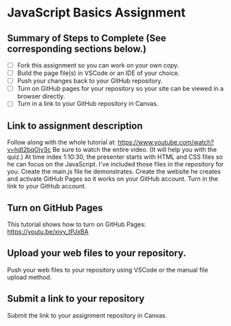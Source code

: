 # JavaScript Basics Assignment

## Summary of Steps to Complete (See corresponding sections below.)

- [ ] Fork this assignment so you can work on your own copy.
- [ ] Build the page file(s) in VSCode or an IDE of your choice.
- [ ] Push your changes back to your GitHub repository.
- [ ] Turn on GitHub pages for your repository so your site can be viewed in a browser directly.
- [ ] Turn in a link to your GitHub repository in Canvas.

## Link to assignment description

Follow along with the whole tutorial at: https://www.youtube.com/watch?v=hdI2bqOjy3c Be sure to watch the entire video. (It will help you with the quiz.)
At time index 1:10:30, the presenter starts with HTML and CSS files so he can focus on the JavaScript. I've included those files in the repository for you. Create the main.js file he demonstrates. Create the website he creates and activate GitHub Pages so it works on your GitHub account. Turn in the link to your GitHub account.

## Turn on GitHub Pages

This tutorial shows how to turn on GitHub Pages: https://youtu.be/xivy_tPJxBA

## Upload your web files to your repository.

Push your web files to your repository using VSCode or the manual file upload method. 

## Submit a link to your repository

Submit the link to your assignment repository in Canvas.
